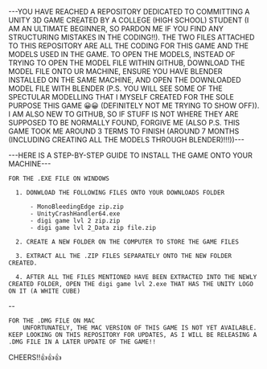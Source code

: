 ---YOU HAVE REACHED A REPOSITORY DEDICATED TO COMMITTING A UNITY 3D GAME CREATED BY A COLLEGE (HIGH SCHOOL) STUDENT (I AM AN ULTIMATE BEGINNER, SO PARDON ME IF YOU FIND ANY STRUCTURING MISTAKES IN THE CODING!!). THE TWO FILES ATTACHED TO THIS REPOSITORY ARE ALL THE CODING FOR THIS GAME AND THE MODELS USED IN THE GAME. TO OPEN THE MODELS, INSTEAD OF TRYING TO OPEN THE MODEL FILE WITHIN GITHUB, DOWNLOAD THE MODEL FILE ONTO UR MACHINE, ENSURE YOU HAVE BLENDER INSTALLED ON THE SAME MACHINE, AND OPEN THE DOWNLOADED MODEL FILE WITH BLENDER (P.S. YOU WILL SEE SOME OF THE SPECTULAR MODELLING THAT I MYSELF CREATED FOR THE SOLE PURPOSE THIS GAME 😀😀 (DEFINITELY NOT ME TRYING TO SHOW OFF)). I AM ALSO NEW TO GITHUB, SO IF STUFF IS NOT WHERE THEY ARE SUPPOSED TO BE NORMALLY FOUND, FORGIVE ME (ALSO P.S. THIS GAME TOOK ME AROUND 3 TERMS TO FINISH (AROUND 7 MONTHS (INCLUDING CREATING ALL THE MODELS THROUGH BLENDER)!!!))---


---HERE IS A STEP-BY-STEP GUIDE TO INSTALL THE GAME  ONTO YOUR MACHINE---

    FOR THE .EXE FILE ON WINDOWS

      1. DONWLOAD THE FOLLOWING FILES ONTO YOUR DOWNLOADS FOLDER

          - MonoBleedingEdge zip.zip
          - UnityCrashHandler64.exe
          - digi game lvl 2 zip.zip
          - digi game lvl 2_Data zip file.zip

      2. CREATE A NEW FOLDER ON THE COMPUTER TO STORE THE GAME FILES

      3. EXTRACT ALL THE .ZIP FILES SEPARATELY ONTO THE NEW FOLDER CREATED.

      4. AFTER ALL THE FILES MENTIONED HAVE BEEN EXTRACTED INTO THE NEWLY CREATED FOLDER, OPEN THE digi game lvl 2.exe THAT HAS THE UNITY LOGO ON IT (A WHITE CUBE)

--

    FOR THE .DMG FILE ON MAC
        UNFORTUNATELY, THE MAC VERSION OF THIS GAME IS NOT YET AVAILABLE. KEEP LOOKING ON THIS REPOSITORY FOR UPDATES, AS I WILL BE RELEASING A .DMG FILE IN A LATER UPDATE OF THE GAME!!

CHEERS!!👍👍👍

